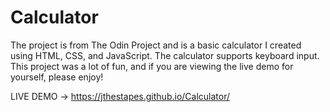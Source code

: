 # Calculator

The project is from The Odin Project and is a basic calculator I created using HTML, CSS, and JavaScript. The calculator supports keyboard input. This project was a lot of fun, and if you are viewing the live demo for yourself, please enjoy!

LIVE DEMO ->  https://jthestapes.github.io/Calculator/ 